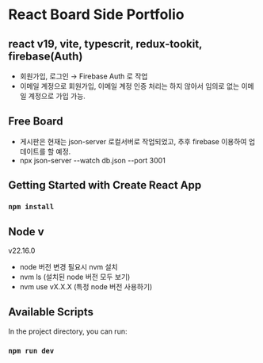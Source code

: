 # React Board Side Portfolio

## react v19, vite, typescrit, redux-tookit, firebase(Auth)

- 회원가입, 로그인 → Firebase Auth 로 작업
- 이메일 계정으로 회원가입, 이메일 계정 인증 처리는 하지 않아서 임의로 없는 이메일 계정으로 가입 가능.

## Free Board

- 게시판은 현재는 json-server 로컬서버로 작업되었고, 추후 firebase 이용하여 업데이트를 할 예정.
- npx json-server --watch db.json --port 3001

## Getting Started with Create React App

### `npm install`

## Node v

v22.16.0

- node 버전 변경 필요시 nvm 설치
- nvm ls (설치된 node 버전 모두 보기)
- nvm use vX.X.X (특정 node 버전 사용하기)

## Available Scripts

In the project directory, you can run:

### `npm run dev`
